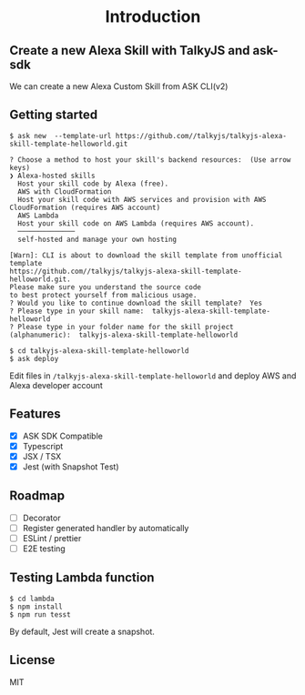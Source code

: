 ---
---

<h1 align="center">
  Introduction
</h1>

## Create a new Alexa Skill with TalkyJS and ask-sdk

We can create a new Alexa Custom Skill from ASK CLI(v2)

## Getting started

```
$ ask new  --template-url https://github.com//talkyjs/talkyjs-alexa-skill-template-helloworld.git

? Choose a method to host your skill's backend resources:  (Use arrow keys)
❯ Alexa-hosted skills
  Host your skill code by Alexa (free). 
  AWS with CloudFormation
  Host your skill code with AWS services and provision with AWS CloudFormation (requires AWS account) 
  AWS Lambda
  Host your skill code on AWS Lambda (requires AWS account). 
  ──────────────
  self-hosted and manage your own hosting 
  
[Warn]: CLI is about to download the skill template from unofficial template 
https://github.com//talkyjs/talkyjs-alexa-skill-template-helloworld.git.
Please make sure you understand the source code 
to best protect yourself from malicious usage.
? Would you like to continue download the skill template?  Yes
? Please type in your skill name:  talkyjs-alexa-skill-template-helloworld
? Please type in your folder name for the skill project (alphanumeric):  talkyjs-alexa-skill-template-helloworld

$ cd talkyjs-alexa-skill-template-helloworld
$ ask deploy
```

Edit files in `/talkyjs-alexa-skill-template-helloworld` and deploy AWS and Alexa developer account

## Features

- [x] ASK SDK Compatible
- [x] Typescript
- [x] JSX / TSX
- [x] Jest (with Snapshot Test)

## Roadmap
 
- [ ] Decorator
- [ ] Register generated handler by automatically
- [ ] ESLint / prettier
- [ ] E2E testing

## Testing Lambda function

```
$ cd lambda
$ npm install
$ npm run tesst
```

By default, Jest will create a snapshot.

## License

MIT
